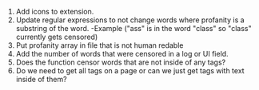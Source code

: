1) Add icons to extension.
2) Update regular expressions to not change words where profanity is a substring of the word.
    -Example ("ass" is in the word "class" so "class" currently gets censored)
3) Put profanity array in file that is not human redable
4) Add the number of words that were censored in a log or UI field.
5) Does the function censor words that are not inside of any tags?
6) Do we need to get all tags on a page or can we just get tags with text inside of them?

